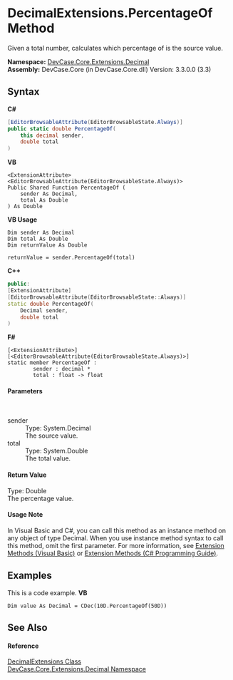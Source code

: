 # DecimalExtensions.PercentageOf Method 
 

Given a total number, calculates which percentage of is the source value.

**Namespace:**&nbsp;<a href="N_DevCase_Core_Extensions_Decimal">DevCase.Core.Extensions.Decimal</a><br />**Assembly:**&nbsp;DevCase.Core (in DevCase.Core.dll) Version: 3.3.0.0 (3.3)

## Syntax

**C#**<br />
``` C#
[EditorBrowsableAttribute(EditorBrowsableState.Always)]
public static double PercentageOf(
	this decimal sender,
	double total
)
```

**VB**<br />
``` VB
<ExtensionAttribute>
<EditorBrowsableAttribute(EditorBrowsableState.Always)>
Public Shared Function PercentageOf ( 
	sender As Decimal,
	total As Double
) As Double
```

**VB Usage**<br />
``` VB Usage
Dim sender As Decimal
Dim total As Double
Dim returnValue As Double

returnValue = sender.PercentageOf(total)
```

**C++**<br />
``` C++
public:
[ExtensionAttribute]
[EditorBrowsableAttribute(EditorBrowsableState::Always)]
static double PercentageOf(
	Decimal sender, 
	double total
)
```

**F#**<br />
``` F#
[<ExtensionAttribute>]
[<EditorBrowsableAttribute(EditorBrowsableState.Always)>]
static member PercentageOf : 
        sender : decimal * 
        total : float -> float 

```


#### Parameters
&nbsp;<dl><dt>sender</dt><dd>Type: System.Decimal<br />The source value.</dd><dt>total</dt><dd>Type: System.Double<br />The total value.</dd></dl>

#### Return Value
Type: Double<br />The percentage value.

#### Usage Note
In Visual Basic and C#, you can call this method as an instance method on any object of type Decimal. When you use instance method syntax to call this method, omit the first parameter. For more information, see <a href="https://docs.microsoft.com/dotnet/visual-basic/programming-guide/language-features/procedures/extension-methods">Extension Methods (Visual Basic)</a> or <a href="https://docs.microsoft.com/dotnet/csharp/programming-guide/classes-and-structs/extension-methods">Extension Methods (C# Programming Guide)</a>.

## Examples
This is a code example. 
**VB**<br />
``` VB
Dim value As Decimal = CDec(10D.PercentageOf(50D))
```


## See Also


#### Reference
<a href="T_DevCase_Core_Extensions_Decimal_DecimalExtensions">DecimalExtensions Class</a><br /><a href="N_DevCase_Core_Extensions_Decimal">DevCase.Core.Extensions.Decimal Namespace</a><br />